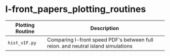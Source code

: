 # I-front_papers_plotting_routines

| **Plotting Routine**    | **Description**                                                                                         |
|------------------|---------------------------------------------------------------------------------------------------------|
| `hist_vIF.py`     | Comparing I-front speed PDF's between full reion. and neutral island simulations   |
